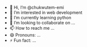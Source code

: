 - 👋 Hi, I’m @chukwutem-emi
- 👀 I’m interested in web development
- 🌱 I’m currently learning python
- 💞️ I’m looking to collaborate on ...
- 📫 How to reach me ...
- 😄 Pronouns: ...
- ⚡ Fun fact: ...

<!---
chukwutem-emi/chukwutem-emi is a ✨ special ✨ repository because its `README.md` (this file) appears on your GitHub profile.
You can click the Preview link to take a look at your changes.
--->
